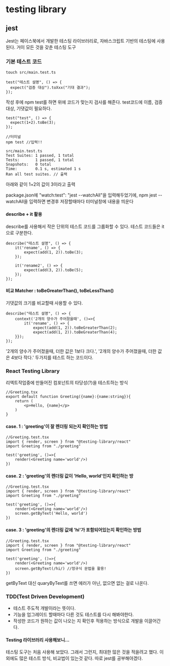 # testing library

## jest

Jest는 페이스북에서 개발한 테스팅 라이브러리로, 자바스크립트 기반의 테스팅에 사용된다. 거이 모든 것을 갖춘 테스팅 도구



### 기본 테스트 코드

```
touch src/main.test.ts

test("테스트 설명", () => {
  expect("검증 대상").toXxx("기대 결과");
});
```

작성 후에 npm test를 하면 위에 코드가 맞는지 검사를 해준다. test코드에 이름, 검증대상, 기댓값이 필요하다.

```
test("test", () => {
  expect(1+2).toBe(3);
});

//터미널
npm test //입력!!

src/main.test.ts
Test Suites: 1 passed, 1 total
Tests:       1 passed, 1 total
Snapshots:   0 total
Time:        0.1 s, estimated 1 s
Ran all test suites. // 출력
```

아래와 같이 1+2의 값이 3이라고 출력

package.json에 "watch:test": "jest --watchAll"을 입력해두었기에, npm jest --watchAll을 입력하면 변경후 저장할때마다 터미널창에 내용을 띄운다



#### describe + it  활용

describe를 사용해서 작은 단위의 테스트 코드를 그룹화할 수 있다. 테스트 코드들은 it으로 구분한다.

```
describe("테스트 설명", () => {
    it('rename', () => {
        expect(add(1, 2)).toBe(3);
    });
    
    it('rename2', () => {
        expect(add(3, 2)).toBe(5);
    });
});
```

#### 비교 Matcher : toBeGreaterThan(),  toBeLessThan()

기댓값의 크기를 비교할때 사용할 수 있다.

```
describe("테스트 설명", () => {
    context('2개의 양수가 주어졌을때', ()=>{
        it('rename', () => {
            expect(add(1, 2)).toBeGreaterThan(2);
            expect(add(1, 2)).toBeGreaterThan(4);
    }});
});
```

'2개의 양수가 주어졌을때, 더한 값은 1보다 크다.', '2개의 양수가 주어졌을때, 더한 값은 4보다 작다.' 두가지를 테스트 하는 코드이다.



### React Testing Library

리엑트작업중에 만들어진 컴포넌트의 타당성(?)을 테스트하는 방식

```
//Greeting.tsx
export default function Greeting({name}:{name:string}){
    return (
        <p>Hello, {name}</p>
    )
}
```

#### case. 1 : 'greeting'이 잘 렌더링 되는지 확인하는 방법

```
//Greeting.test.tsx
import { render, screen } from "@testing-library/react"
import Greeting from "./greeting"

test('greeting', ()=>{
    render(<Greeting name='world'/>)
})
```

#### case. 2 : 'greeting'의 렌더링 값이 'Hello, world'인지 확인하는 방

```
//Greeting.test.tsx
import { render, screen } from "@testing-library/react"
import Greeting from "./greeting"

test('greeting', ()=>{
    render(<Greeting name='world'/>)
    screen.getByText('Hello, world')
})
```

#### case. 3 : 'greeting'의 렌더링 값에 'hi'가 포함되어있는지 확인하는 방법

```
//Greeting.test.tsx
import { render, screen } from "@testing-library/react"
import Greeting from "./greeting"

test('greeting', ()=>{
    render(<Greeting name='world'/>)
    screen.getByText(/hi/) //정규식 문법을 활용!
})
```

getByText 대신 quaryByText를 쓰면 에러가 아닌, 없으면 없는 걸로 나온다.



### TDD(Test Driven Development)

* 테스트 주도적 개발이라는 뜻이다.
* 기능을 업그레이드 할때마다 다른 것도 테스트를 다시 해봐야한다.&#x20;
* 작성한 코드가 원하는 값이 나오는 지 확인후 적용하는 방식으로 개발을 이끌어간다.



#### Testing 라이브러리 사용해보니...

테스팅 도구는 처음 사용해 보았다. 그래서 그런지, 최대한 많은 것을 적을려고 했다. 이외에도 많은 테스트 방식, 비교법이 있는것 같다. 따로 jest를 공부해야겠다.



